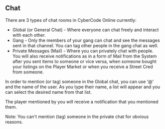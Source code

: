 ## Chat

There are 3 types of chat rooms in CyberCode Online currently: 
- Global (or General Chat) - Where everyone can chat freely and interact with each other.
- Gang - Only the members of your gang can chat and see the messages sent in that channel. You can tag other people in the gang chat as well.
- Private Messages (Mail) - Where you can privately chat with people. You will also receive notifications as in a form of Mail from the System after you sent items to someone or vice versa, when someone bought your listings on the Player Market or when you receive a Street Cred from someone.

In order to mention (or tag) someone in the Global chat, you can use '@' and the name of the user. As you type their name, a list will appear and you can select the desired name from that list.

The player mentioned by you will receive a notification that you mentioned them. 

Note: You can't mention (tag) someone in the private chat for obvious reasons.
